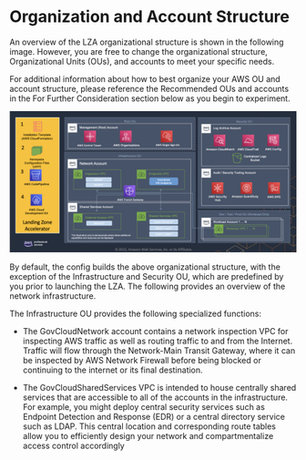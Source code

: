 # Organization and Account Structure

An overview of the LZA organizational structure is shown in the following image. However, you are free to change the organizational structure, Organizational Units (OUs), and accounts to meet your specific needs.

For additional information about how to best organize your AWS OU and account structure, please reference the Recommended OUs and accounts in the For Further Consideration section below as you begin to experiment.

![](./images/image1.png)

By default, the config builds the above organizational structure, with the exception of the Infrastructure and Security OU, which are predefined by you prior to launching the LZA. The following provides an overview of the network infrastructure.

The Infrastructure OU provides the following specialized functions:

- The GovCloudNetwork account contains a network inspection VPC for inspecting AWS traffic as well as routing traffic to and from the Internet. Traffic will flow through the Network-Main Transit Gateway, where it can be inspected by AWS Network Firewall before being blocked or continuing to the internet or its final destination.

- The GovCloudSharedServices VPC is intended to house centrally shared services that are accessible to all of the accounts in the infrastructure. For example, you might deploy central security services such as Endpoint Detection and Response (EDR) or a central directory service such as LDAP. This central location and corresponding route tables allow you to efficiently design your network and compartmentalize access control accordingly